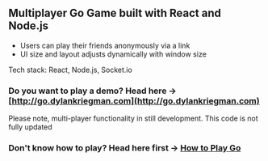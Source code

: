 ## Multiplayer Go Game built with React and Node.js 
* Users can play their friends anonymously via a link
* UI size and layout adjusts dynamically with window size

Tech stack: React, Node.js, Socket.io

### Do you want to play a demo? Head here -> [http://go.dylankriegman.com](http://go.dylankriegman.com)
Please note, multi-player functionality in still development. This code is not fully updated

### Don't know how to play? Head here first -> [How to Play Go](https://www.kiseido.com/ff.htm)

